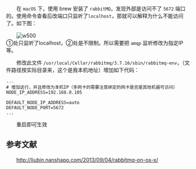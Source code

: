 　　在 `macOS` 下，使用 brew 安装了 `rabbitMQ`，发现外部是访问不了 `5672` 端口的。使用命令查看后改端口只监听了`localhost`，那就可以解释为什么不能访问了。如下图：

　　![w500](http://img.lsof.fun/2020-03-09-15836496895109.jpg)  
①处只监听了localhost，②处是不限制。所以需要把 `amqp` 监听修改为指定IP等。

　　修改此文件 `/usr/local/Cellar/rabbitmq/3.7.16/sbin/rabbitmq-env`，（文件路径按实际目录来，这个是我本机地址）增加如下代码：

```elang
...
# 增加这行，并且修改为本机IP（多网卡的需要注意绑定的网卡是否是其他机器可访问）
NODE_IP_ADDRESS=192.168.0.105

DEFAULT_NODE_IP_ADDRESS=auto
DEFAULT_NODE_PORT=5672
...
```

　　重启即可生效

## 参考文献

　　http://liubin.nanshapo.com/2013/09/04/rabbitmq-on-os-x/
